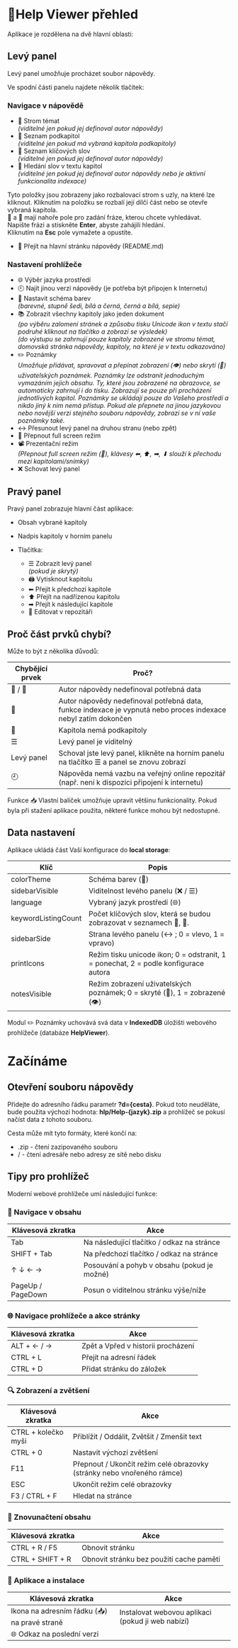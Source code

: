 # &#128214;Help Viewer přehled

<!-- @print-keep-icons -->
Aplikace je rozdělena na dvě hlavní oblasti:

## Levý panel

Levý panel umožňuje procházet soubor nápovědy.

Ve spodní části panelu najdete několik tlačítek:

### Navigace v nápovědě

  - &#x1F4D6; Strom témat  
    *(viditelné jen pokud jej definoval autor nápovědy)*
  - &#x1F516; Seznam podkapitol  
    *(viditelné jen pokud má vybraná kapitola podkapitoly)*
  - &#x1F4C7; Seznam klíčových slov  
    *(viditelné jen pokud jej definoval autor nápovědy)*
  - &#x1F50E; Hledání slov v textu kapitol  
    *(viditelné jen pokud jej definoval autor nápovědy nebo je aktivní funkcionalita indexace)*

  Tyto položky jsou zobrazeny jako rozbalovací strom s uzly, na které lze kliknout. Kliknutím na položku se rozbalí její dílčí část nebo se otevře vybraná kapitola.  
  &#x1F4C7; a &#x1F50E; mají nahoře pole pro zadání fráze, kterou chcete vyhledávat.  
  Napište frázi a stiskněte **Enter**, abyste zahájili hledání.  
  Kliknutím na **Esc** pole vymažete a opustíte.

  - &#x1F3E1; Přejít na hlavní stránku nápovědy (README.md)

### Nastavení prohlížeče

  - 🌐 Výběr jazyka prostředí
  - 🕘 Najít jinou verzi nápovědy (je potřeba být připojen k Internetu)
  - &#127912; Nastavit schéma barev  
    *(barevné, stupně šedi, bílá a černá, černá a bílá, sepie)*
  - 📚 Zobrazit všechny kapitoly jako jeden dokument  
    *(po výběru zalomení stránek a způsobu tisku Unicode ikon v textu stačí podruhé kliknout na tlačítko a zobrazí se výsledek)*  
    *(do výstupu se zahrnují pouze kapitoly zobrazené ve stromu témat, domovská stránka nápovědy, kapitoly, na které je v textu odkazováno)*
  - ✏️ Poznámky  
    *Umožňuje přidávat, spravovat a přepínat zobrazení (👁️) nebo skrytí (🙈) uživatelských poznámek. Poznámky lze odstranit jednoduchým vymazáním jejich obsahu. Ty, které jsou zobrazené na obrazovce, se automaticky zahrnují i do tisku. Zobrazují se pouze při procházení jednotlivých kapitol. Poznámky se ukládají pouze do Vašeho prostředí a nikdo jiný k nim nemá přístup. Pokud ale přepnete na jinou jazykovou nebo novější verzi stejného souboru nápovědy, zobrazí se v ní vaše poznámky také.*
  - &#8596; Přesunout levý panel na druhou stranu (nebo zpět)
  - &#x1F532; Přepnout full screen režim
  - 📽 Prezentační režim  
    *(Přepnout full screen režim (🔲), klávesy ⬅, ⬆, ➡, ⬇ slouží k přechodu mezi kapitolami/snímky)*
  - &#x274C;&#xFE0E; Schovat levý panel

## Pravý panel

Pravý panel zobrazuje hlavní část aplikace:

- Obsah vybrané kapitoly
- Nadpis kapitoly v horním panelu
- Tlačítka:

  - &#x2630; Zobrazit levý panel  
    *(pokud je skrytý)*
  - 🖨️ Vytisknout kapitolu
  - &#x2B05; Přejít k předchozí kapitole
  - &#x2B06; Přejít na nadřízenou kapitolu
  - &#x27A1; Přejít k následující kapitole
  - 📝 Editovat v repozitáři
  
## Proč část prvků chybí?

Může to být z několika důvodů:

| Chybějící prvek | Proč? |
|---|---|
| &#x1F4D6; / &#x1F4C7; | Autor nápovědy nedefinoval potřebná data |
| 🔎 | Autor nápovědy nedefinoval potřebná data, funkce indexace je vypnutá nebo proces indexace nebyl zatím dokončen |
| &#x1F516; | Kapitola nemá podkapitoly |
| &#x2630; | Levý panel je viditelný |
| Levý panel | Schoval jste levý panel, klikněte na horním panelu na tlačítko ☰ a panel se znovu zobrazí |
| 🕘 | Nápověda nemá vazbu na veřejný online repozitář  (např. není k dispozici připojení k internetu) |

Funkce 📥 Vlastní balíček umožňuje upravit většinu funkcionality. Pokud byla při stažení aplikace použita, některé funkce mohou být nedostupné.

## Data nastavení

Aplikace ukládá část Vaší konfigurace do **local storage**:

| Klíč | Popis |
|---|---|
| colorTheme | Schéma barev (&#127912;) |
| sidebarVisible | Viditelnost levého panelu (&#x274C;&#xFE0E; / &#x2630;) |
| language | Vybraný jazyk prostředí (&#x1F310;) |
| keywordListingCount | Počet klíčových slov, která se budou zobrazovat v seznamech &#x1F4C7;, &#x1F50E;. |
| sidebarSide | Strana levého panelu (&#8596; ; 0 = vlevo, 1 = vpravo) |
| printIcons | Režim tisku unicode ikon; 0 = odstranit, 1 = ponechat, 2 = podle konfigurace autora |
| notesVisible | Režim zobrazení uživatelských poznámek; 0 = skryté (🙈), 1 = zobrazené (👁️) |

Modul ✏️ Poznámky uchovává svá data v **IndexedDB** úložišti webového prohlížeče (databáze **HelpViewer**).

# Začínáme

## Otevření souboru nápovědy

Přidejte do adresního řádku parametr **?d={cesta}**. 
Pokud toto neuděláte, bude použita výchozí hodnota: **hlp/Help-{jazyk}.zip** a prohlížeč se pokusí načíst data z tohoto souboru.

Cesta může mít tyto formáty, které končí na:

- .zip - čtení zazipovaného souboru
- / - čtení adresáře nebo adresy ze sítě nebo disku

## Tipy pro prohlížeč

Moderní webové prohlížeče umí následující funkce:

### 🧭 Navigace v obsahu

| Klávesová zkratka | Akce |
|---|---|
| Tab | Na následující tlačítko / odkaz na stránce |
| SHIFT + Tab | Na předchozí tlačítko / odkaz na stránce |
| ↑ ↓ ← → | Posouvání a pohyb v obsahu (pokud je možné) |
| PageUp / PageDown | Posun o viditelnou stránku výše/níže |

### &#127760; Navigace prohlížeče a akce stránky

| Klávesová zkratka | Akce |
|---|---|
| ALT + ← / → | Zpět a Vpřed v historii procházení |
| CTRL + L | Přejít na adresní řádek |
| CTRL + D | Přidat stránku do záložek |

### &#x1F50D; Zobrazení a zvětšení

| Klávesová zkratka | Akce |
|---|---|
| CTRL + kolečko myši | Přiblížit / Oddálit, Zvětšit / Zmenšit text |
| CTRL + 0 | Nastavit výchozí zvětšení |
| F11 | Přepnout / Ukončit režim celé obrazovky (stránky nebo vnořeného rámce) |
| ESC | Ukončit režim celé obrazovky |
| F3 / CTRL + F | Hledat na stránce |

### &#x1F501; Znovunačtení obsahu

| Klávesová zkratka | Akce |
|---|---|
| CTRL + R / F5 | Obnovit stránku |
| CTRL + SHIFT + R | Obnovit stránku bez použití cache paměti |

### &#x1F4BE; Aplikace a instalace

| Klávesová zkratka | Akce |
|---|---|
| Ikona na adresním řádku (&#x1F4E5;) na pravé straně | Instalovat webovou aplikaci (pokud ji web nabízí) |
| 🌐 Odkaz na poslední verzi | <span id="linkhereI"></span> |

<script>
  insertDownloadLink('linkhereI', '@ (_)');
</script>
